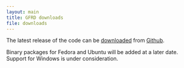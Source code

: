 ```yaml
---
layout: main
title: GFRD downloads
file: downloads
---
```


The latest release of the code can be [downloaded](http://github.com/gfrd/gfrd/archives/master) from [Github](http://github.com/gfrd/gfrd).

Binary packages for Fedora and Ubuntu will be added at a later date. Support for Windows is under consideration.

